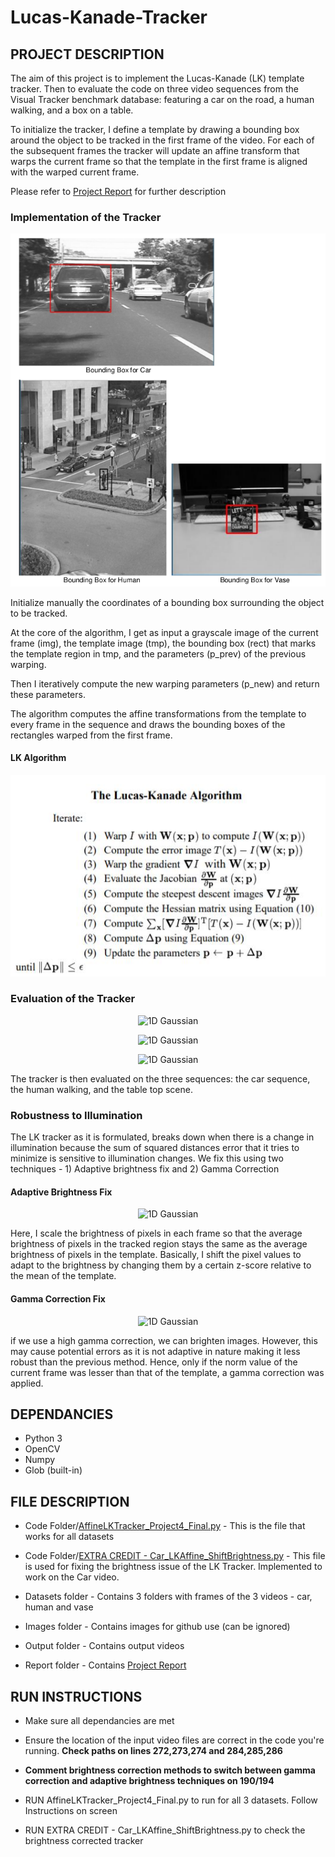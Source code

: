 # Lucas-Kanade-Tracker

## **PROJECT DESCRIPTION**

The aim of this project is to implement the Lucas-Kanade (LK) template tracker. Then to evaluate the code on three video sequences from the Visual Tracker benchmark database: featuring a car on the road, a human walking, and a box on a table.

To initialize the tracker, I define a template by drawing a bounding box around the object to be tracked in the first frame of the video. For each of the subsequent frames the tracker will update an affine transform that warps the current frame so that the template in the first frame is aligned with the warped current frame.

Please refer to [Project Report](https://github.com/adheeshc/Lucas-Kanade-Tracker/blob/master/Report/FINAL%20REPORT.pdf) for further description

### Implementation of the Tracker

<p align="center">
  <img src="/Images/bounding_box.png" alt="Input">
</p>

Initialize manually the coordinates of a bounding box surrounding the object to be tracked.

At the core of the algorithm, I get as input a grayscale image of the current frame (img), the template image (tmp), the bounding box (rect) that marks the template region in tmp, and the parameters (p_prev) of the previous warping.

Then I iteratively compute the new warping parameters (p_new) and return these parameters.

The algorithm computes the affine transformations from the template to every frame in the sequence and draws the bounding boxes of the rectangles warped from the first frame.

#### LK Algorithm

<p align="center">
  <img src="/Images/LK_algo.png" alt="LK Algo">
</p>


### Evaluation of the Tracker

<p align="center">
  <img src="/Images/1D_gaussian.png" alt="1D Gaussian">
</p>

<p align="center">
  <img src="/Images/1D_gaussian.png" alt="1D Gaussian">
</p>

<p align="center">
  <img src="/Images/1D_gaussian.png" alt="1D Gaussian">
</p>

The tracker is then evaluated on the three sequences: the car sequence, the human walking, and the table top scene.

### Robustness to Illumination

The LK tracker as it is formulated, breaks down when there is a change in illumination because the sum of squared distances error that it tries to minimize is sensitive to illumination changes. We fix this using two techniques - 1) Adaptive brightness fix and 2) Gamma Correction

#### Adaptive Brightness Fix

<p align="center">
  <img src="/Images/1D_gaussian.png" alt="1D Gaussian">
</p>

Here, I scale the brightness of pixels in each frame so that the average brightness of pixels in the tracked region stays the same as the average brightness of pixels in the template. Basically, I shift the pixel values to adapt to the brightness by changing them by a certain z-score relative to the mean of the template. 

#### Gamma Correction Fix

<p align="center">
  <img src="/Images/1D_gaussian.png" alt="1D Gaussian">
</p>

if we use a high gamma correction, we can brighten images. However, this may cause potential errors as it is not adaptive in nature making it less robust than the previous method. Hence, only if the norm value of the current frame was lesser than that of the template, a gamma correction was applied.

## **DEPENDANCIES**

- Python 3
- OpenCV
- Numpy
- Glob (built-in)


## **FILE DESCRIPTION**

- Code Folder/[AffineLKTracker_Project4_Final.py](https://github.com/adheeshc/Lucas-Kanade-Tracker/blob/master/Code/AffineLKTracker_Project4_Final.py) - This is the file that works for all datasets
- Code Folder/[EXTRA CREDIT - Car_LKAffine_ShiftBrightness.py](https://github.com/adheeshc/Lucas-Kanade-Tracker/blob/master/Code/EXTRA%20CREDIT%20-%20Car_LKAffine_ShiftBrightness.py) - This file is used for fixing the brightness issue of the LK Tracker. Implemented to work on the Car video.

- Datasets folder - Contains 3 folders with frames of the 3 videos - car, human and vase 

- Images folder - Contains images for github use (can be ignored)

- Output folder - Contains output videos

- Report folder - Contains [Project Report](https://github.com/adheeshc/Lucas-Kanade-Tracker/blob/master/Report/FINAL%20REPORT.pdf)

## **RUN INSTRUCTIONS**

- Make sure all dependancies are met
- Ensure the location of the input video files are correct in the code you're running. **Check paths on lines 272,273,274 and 284,285,286**
- **Comment brightness correction methods to switch between gamma correction and adaptive brightness techniques on 190/194**

- RUN AffineLKTracker_Project4_Final.py to run for all 3 datasets. Follow Instructions on screen
- RUN EXTRA CREDIT - Car_LKAffine_ShiftBrightness.py to check the brightness corrected tracker




